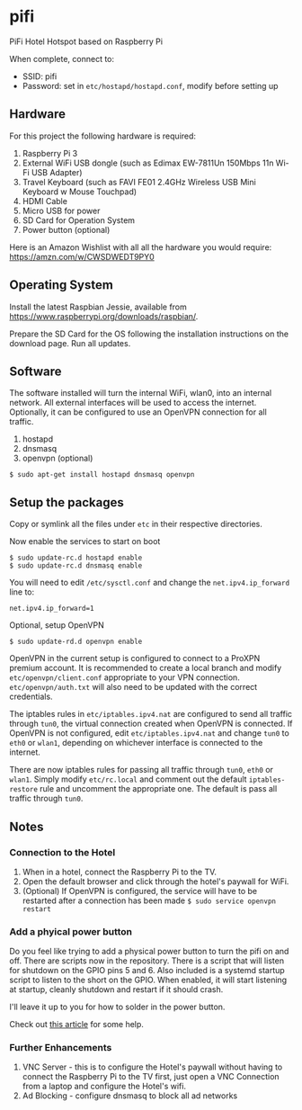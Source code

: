 # pifi
PiFi Hotel Hotspot based on Raspberry Pi

When complete, connect to:
* SSID: pifi
* Password: set in `etc/hostapd/hostapd.conf`, modify before setting up

## Hardware
For this project the following hardware is required:

1. Raspberry Pi 3
2. External WiFi USB dongle (such as Edimax EW-7811Un 150Mbps 11n Wi-Fi USB Adapter)
3. Travel Keyboard (such as FAVI FE01 2.4GHz Wireless USB Mini Keyboard w Mouse Touchpad)
4. HDMI Cable
5. Micro USB for power
6. SD Card for Operation System
7. Power button (optional)

Here is an Amazon Wishlist with all all the hardware you would require: https://amzn.com/w/CWSDWEDT9PY0

## Operating System
Install the latest Raspbian Jessie, available from https://www.raspberrypi.org/downloads/raspbian/.

Prepare the SD Card for the OS following the installation instructions on the download page. Run all updates.

## Software
The software installed will turn the internal WiFi, wlan0, into an internal network. All external interfaces will be used to access the internet. Optionally, it can be configured to use an OpenVPN connection for all traffic.

1. hostapd
2. dnsmasq
3. openvpn (optional)

`$ sudo apt-get install hostapd dnsmasq openvpn`

## Setup the packages
Copy or symlink all the files under `etc` in their respective directories.

Now enable the services to start on boot
```
$ sudo update-rc.d hostapd enable
$ sudo update-rc.d dnsmasq enable
```

You will need to edit `/etc/sysctl.conf` and change the `net.ipv4.ip_forward` line to:
```
net.ipv4.ip_forward=1
```

Optional, setup OpenVPN

```
$ sudo update-rd.d openvpn enable
```

OpenVPN in the current setup is configured to connect to a ProXPN premium account. It is recommended to create a local branch and modify `etc/openvpn/client.conf` appropriate to your VPN connection.  `etc/openvpn/auth.txt` will also need to be updated with the correct credentials.

The iptables rules in `etc/iptables.ipv4.nat` are configured to send all traffic through `tun0`, the virtual connection created when OpenVPN is connected. If OpenVPN is not configured, edit `etc/iptables.ipv4.nat` and change `tun0` to `eth0` or `wlan1`, depending on whichever interface is connected to the internet.

There are now iptables rules for passing all traffic through `tun0`, `eth0` or `wlan1`. Simply modify `etc/rc.local` and comment out the default `iptables-restore` rule and uncomment the appropriate one. The default is pass all traffic through `tun0`.

## Notes

### Connection to the Hotel
1. When in a hotel, connect the Raspberry Pi to the TV.
2. Open the default browser and click through the hotel's paywall for WiFi.
3. (Optional) If OpenVPN is configured, the service will have to be restarted after a connection has been made `$ sudo service openvpn restart`


### Add a phyical power button

Do you feel like trying to add a physical power button to turn the pifi on and off. There are scripts now in the repository.  There is a script that will listen for shutdown on the GPIO pins 5 and 6. Also included is a systemd startup script to listen to the short on the GPIO. When enabled, it will start listening at startup, cleanly shutdown and restart if it should crash.

I'll leave it up to you for how to solder in the power button.

Check out [this article](https://howchoo.com/g/mwnlytk3zmm/how-to-add-a-power-button-to-your-raspberry-pi) for some help.


### Further Enhancements
1. VNC Server - this is to configure the Hotel's paywall without having to connect the Raspberry Pi to the TV first, just open a VNC Connection from a laptop and configure the Hotel's wifi.
2. Ad Blocking - configure dnsmasq to block all ad networks

